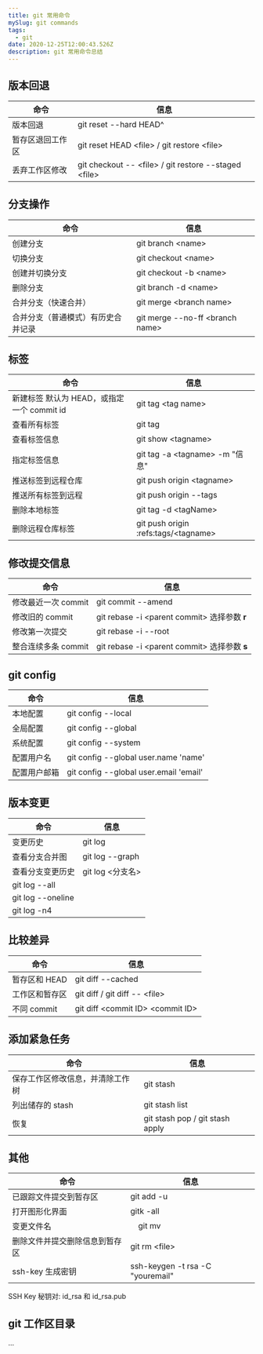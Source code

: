 ```yaml
---
title: git 常用命令
mySlug: git commands
tags:
  - git
date: 2020-12-25T12:00:43.526Z
description: git 常用命令总结
---
```

## 版本回退

命令 | 信息
------------ | -------------
版本回退 | git reset --hard HEAD^
暂存区退回工作区 | git reset HEAD &lt;file&gt; /  git restore &lt;file&gt;
丢弃工作区修改 | git checkout -- &lt;file&gt; / git restore --staged &lt;file&gt;

## 分支操作

命令 | 信息
------------ | -------------
创建分支 | git branch &lt;name&gt;
切换分支 | git checkout &lt;name&gt;
创建并切换分支 | git checkout -b &lt;name&gt;
删除分支 | git branch -d &lt;name&gt;
合并分支（快速合并） | git merge &lt;branch name&gt;
合并分支（普通模式）有历史合并记录 | git merge --no-ff &lt;branch name&gt;

## 标签
命令 | 信息
------------ | -------------
新建标签  默认为 HEAD，或指定一个 commit id | git tag &lt;tag name&gt;
查看所有标签 | git tag
查看标签信息 | git show &lt;tagname&gt;
指定标签信息 | git tag -a &lt;tagname&gt; -m "信息"
推送标签到远程仓库 | git push origin &lt;tagname&gt;
推送所有标签到远程 | git push origin --tags
删除本地标签 | git tag -d &lt;tagName&gt;
删除远程仓库标签 | git push origin :refs:tags/&lt;tagname&gt;

## 修改提交信息
命令 | 信息
------------ | -------------
修改最近一次 commit | git commit --amend
修改旧的 commit | git rebase -i &lt;parent commit&gt;  选择参数 **r**
修改第一次提交 | git rebase -i --root
整合连续多条 commit | git rebase -i &lt;parent commit&gt;  选择参数 **s**

## git config
命令 | 信息
------------ | -------------
本地配置 | git config --local
全局配置 | git config --global
系统配置 | git config --system
配置用户名 | git config --global user.name 'name'
配置用户邮箱 | git config --global user.email 'email'

## 版本变更
命令 | 信息
------------ | -------------
变更历史 | git log
查看分支合并图 | git log --graph
查看分支变更历史 | git log <分支名>
 | git log --all
 | git log --oneline
 | git log -n4

## 比较差异
命令 | 信息
------------ | -------------
暂存区和 HEAD | git diff --cached
工作区和暂存区 | git diff / git diff -- &lt;file&gt;
不同 commit | git diff &lt;commit ID&gt; &lt;commit ID&gt;

## 添加紧急任务
命令 | 信息
------------ | -------------
保存工作区修改信息，并清除工作树 | git stash
列出储存的 stash | git stash list
恢复 | git stash pop / git stash apply

## 其他

命令 | 信息
------------ | -------------
已跟踪文件提交到暂存区 | git add -u
打开图形化界面 | gitk -all
变更文件名 |　git mv 
删除文件并提交删除信息到暂存区 | git rm &lt;file&gt;
ssh-key 生成密钥 | ssh-keygen -t rsa -C "youremail"

SSH Key 秘钥对: id_rsa 和 id_rsa.pub

## git 工作区目录
...